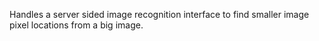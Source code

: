 Handles a server sided image recognition interface to find smaller image pixel locations from a big image.
